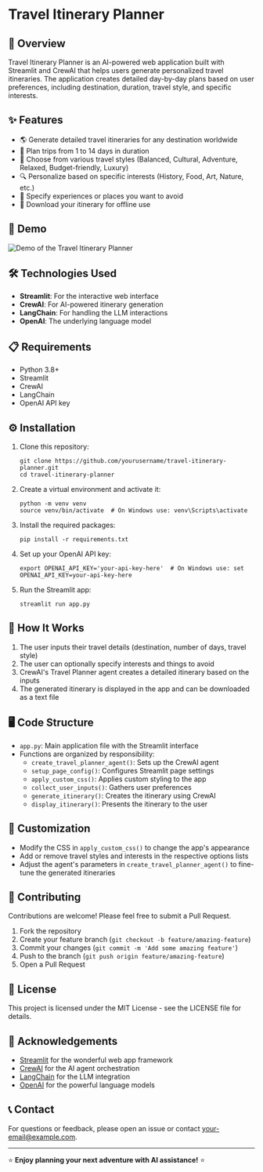 # Travel Itinerary Planner

## 📝 Overview

Travel Itinerary Planner is an AI-powered web application built with Streamlit and CrewAI that helps users generate personalized travel itineraries. The application creates detailed day-by-day plans based on user preferences, including destination, duration, travel style, and specific interests.

## ✨ Features

- 🌎 Generate detailed travel itineraries for any destination worldwide
- 📅 Plan trips from 1 to 14 days in duration
- 🎨 Choose from various travel styles (Balanced, Cultural, Adventure, Relaxed, Budget-friendly, Luxury)
- 🔍 Personalize based on specific interests (History, Food, Art, Nature, etc.)
- 🚫 Specify experiences or places you want to avoid
- 💾 Download your itinerary for offline use

## 🚀 Demo

![Demo of the Travel Itinerary Planner](https://github.com/user-attachments/assets/88437ea0-3c0a-4af4-a896-64a2b749aa81)

## 🛠️ Technologies Used

- **Streamlit**: For the interactive web interface
- **CrewAI**: For AI-powered itinerary generation
- **LangChain**: For handling the LLM interactions
- **OpenAI**: The underlying language model

## 📋 Requirements

- Python 3.8+
- Streamlit
- CrewAI
- LangChain
- OpenAI API key

## ⚙️ Installation

1. Clone this repository:
   ```
   git clone https://github.com/yourusername/travel-itinerary-planner.git
   cd travel-itinerary-planner
   ```

2. Create a virtual environment and activate it:
   ```
   python -m venv venv
   source venv/bin/activate  # On Windows use: venv\Scripts\activate
   ```

3. Install the required packages:
   ```
   pip install -r requirements.txt
   ```

4. Set up your OpenAI API key:
   ```
   export OPENAI_API_KEY='your-api-key-here'  # On Windows use: set OPENAI_API_KEY=your-api-key-here
   ```

5. Run the Streamlit app:
   ```
   streamlit run app.py
   ```

## 🧠 How It Works

1. The user inputs their travel details (destination, number of days, travel style)
2. The user can optionally specify interests and things to avoid
3. CrewAI's Travel Planner agent creates a detailed itinerary based on the inputs
4. The generated itinerary is displayed in the app and can be downloaded as a text file

## 🖥️ Code Structure

- `app.py`: Main application file with the Streamlit interface
- Functions are organized by responsibility:
  - `create_travel_planner_agent()`: Sets up the CrewAI agent
  - `setup_page_config()`: Configures Streamlit page settings
  - `apply_custom_css()`: Applies custom styling to the app
  - `collect_user_inputs()`: Gathers user preferences
  - `generate_itinerary()`: Creates the itinerary using CrewAI
  - `display_itinerary()`: Presents the itinerary to the user

## 🎨 Customization

- Modify the CSS in `apply_custom_css()` to change the app's appearance
- Add or remove travel styles and interests in the respective options lists
- Adjust the agent's parameters in `create_travel_planner_agent()` to fine-tune the generated itineraries

## 🤝 Contributing

Contributions are welcome! Please feel free to submit a Pull Request.

1. Fork the repository
2. Create your feature branch (`git checkout -b feature/amazing-feature`)
3. Commit your changes (`git commit -m 'Add some amazing feature'`)
4. Push to the branch (`git push origin feature/amazing-feature`)
5. Open a Pull Request

## 📄 License

This project is licensed under the MIT License - see the LICENSE file for details.

## 🙏 Acknowledgements

- [Streamlit](https://streamlit.io/) for the wonderful web app framework
- [CrewAI](https://github.com/joaomdmoura/crewAI) for the AI agent orchestration
- [LangChain](https://langchain.com/) for the LLM integration
- [OpenAI](https://openai.com/) for the powerful language models

## 📞 Contact

For questions or feedback, please open an issue or contact [your-email@example.com](mailto:your-email@example.com).

---

⭐ **Enjoy planning your next adventure with AI assistance!** ⭐
